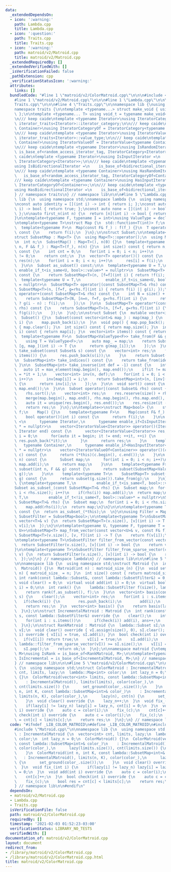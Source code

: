 ```yaml
---
data:
  _extendedDependsOn:
  - icon: ':warning:'
    path: Lambda.cpp
    title: Lambda.cpp
  - icon: ':question:'
    path: Traits.cpp
    title: Traits.cpp
  - icon: ':warning:'
    path: matroid/v2/Matroid.cpp
    title: matroid/v2/Matroid.cpp
  _extendedRequiredBy: []
  _extendedVerifiedWith: []
  _isVerificationFailed: false
  _pathExtension: cpp
  _verificationStatusIcon: ':warning:'
  attributes:
    links: []
  bundledCode: "#line 1 \"matroid/v2/ColorMatroid.cpp\"\n\n\n#include <bits/stdc++.h>\n\
    #line 1 \"matroid/v2/Matroid.cpp\"\n\n\n#line 1 \"Lambda.cpp\"\n\n\n#line 1 \"\
    Traits.cpp\"\n\n\n#line 4 \"Traits.cpp\"\n\nnamespace lib {\nusing namespace std;\n\
    namespace traits {\n\ntemplate <typename...> struct make_void { using type = void;\
    \ };\n\ntemplate <typename... T> using void_t = typename make_void<T...>::type;\n\
    \n/// keep caide\ntemplate <typename Iterator>\nusing IteratorCategory = typename\
    \ iterator_traits<Iterator>::iterator_category;\n\n/// keep caide\ntemplate <typename\
    \ Container>\nusing IteratorCategoryOf = IteratorCategory<typename Container::iterator>;\n\
    \n/// keep caide\ntemplate <typename Iterator>\nusing IteratorValue = typename\
    \ iterator_traits<Iterator>::value_type;\n\n/// keep caide\ntemplate <typename\
    \ Container>\nusing IteratorValueOf = IteratorValue<typename Container::iterator>;\n\
    \n/// keep caide\ntemplate <typename Iterator>\nusing IsRandomIterator =\n   \
    \ is_base_of<random_access_iterator_tag, IteratorCategory<Iterator>>;\n\n/// keep\
    \ caide\ntemplate <typename Iterator>\nusing IsInputIterator =\n    is_base_of<input_iterator_tag,\
    \ IteratorCategory<Iterator>>;\n\n/// keep caide\ntemplate <typename Iterator>\n\
    using IsBidirectionalIterator =\n    is_base_of<bidirectional_iterator_tag, IteratorCategory<Iterator>>;\n\
    \n/// keep caide\ntemplate <typename Container>\nusing HasRandomIterator =\n \
    \   is_base_of<random_access_iterator_tag, IteratorCategoryOf<Container>>;\n\n\
    /// keep caide\ntemplate <typename Container>\nusing HasInputIterator =\n    is_base_of<input_iterator_tag,\
    \ IteratorCategoryOf<Container>>;\n\n/// keep caide\ntemplate <typename Container>\n\
    using HasBidirectionalIterator =\n    is_base_of<bidirectional_iterator_tag, IteratorCategoryOf<Container>>;\n\
    } // namespace traits\n} // namespace lib\n\n\n#line 5 \"Lambda.cpp\"\n\nnamespace\
    \ lib {\n  using namespace std;\nnamespace lambda {\n  using namespace traits;\n\
    \nconst auto identity = [](int i) -> int { return i; };\nconst auto all = [](int\
    \ i) -> bool { return true; };\nconst auto none = [](int i) -> bool { return false;\
    \ };\n\nauto first_n(int n) {\n  return [n](int i) -> bool { return i < n; };\n\
    }\n\ntemplate<typename F, typename I = int>\nusing ValueType = decltype(declval<F>()(declval<I>()));\n\
    \ntemplate<typename T>\nstruct Map {\n  std::function<T(int)> f;\n  Map() {}\n\
    \  template<typename F>\n  Map(const F& f_) : f(f_) {}\n  T operator()(int i)\
    \ const {\n    return f(i);\n  }\n};\n\nstruct Subset;\n\ntemplate<typename T>\n\
    struct SubsetMap : Map<T> {\n  using Map<T>::operator();\n  using Map<T>::f;\n\
    \n  int n;\n  SubsetMap() : Map<T>(), n(0) {}\n  template<typename F>\n  SubsetMap(int\
    \ n, F && f_) : Map<T>(f_), n(n) {}\n  int size() const { return n; }\n  int count()\
    \ const {\n    int cnt = 0;\n    for(int i = 0; i < n; i++)\n      cnt += f(i)\
    \ != 0;\n    return cnt;\n  }\n  vector<T> operator()() const {\n    vector<T>\
    \ res(n);\n    for(int i = 0; i < n; i++)\n      res[i] = f(i);\n    return res;\n\
    \  }\n\n  Subset as_subset() const;\n\n  template<typename U = T,\n          \
    \ enable_if_t<is_same<U, bool>::value>* = nullptr>\n  SubsetMap<T> operator!()\
    \ const {\n    return SubsetMap<T>(n, [f=f](int i) { return !f(i); });\n  }\n\n\
    \  template<typename U = T,\n           enable_if_t<is_same<U, bool>::value>*\
    \ = nullptr>\n  SubsetMap<T> operator|(const SubsetMap<T>& rhs) const {\n    return\
    \ SubsetMap<T>(n, [f=f, g=rhs.f](int i) { return f(i) || g(i); });\n  }\n\n  SubsetMap<T>\
    \ operator+(const SubsetMap<T>& rhs) const {\n    int N = size() + rhs.size();\n\
    \    return SubsetMap<T>(N, [n=n, f=f, g=rhs.f](int i) {\n      return i >= n\
    \ ? g(i - n) : f(i);\n    });\n  }\n\n  SubsetMap<T> operator*(const SubsetMap<T>&\
    \ rhs) const {\n    return SubsetMap<T>(n, [f=f, g=rhs.f](int i) {\n      return\
    \ f(g(i));\n    });\n  }\n};\n\nstruct Subset {\n  mutable vector<int> map;\n\
    \  Subset() {}\n  Subset(const vector<int>& map_) : map(map_) {\n  }\n  void add(int\
    \ i) {\n    map.push_back(i);\n  }\n  void pop() { map.pop_back(); }\n  void clear()\
    \ { map.clear(); }\n  int size() const { return map.size(); }\n  int operator()(int\
    \ i) const { return map[i]; }\n  vector<int> items() const { return map; }\n\n\
    \  template<typename F>\n  SubsetMap<ValueType<F>> take_from(F && g) const {\n\
    \    using T = ValueType<F>;\n    auto map_ = map;\n    return SubsetMap<T>(map.size(),\
    \ [g, map_](int i) -> T {\n      return g(map_[i]);\n    });\n  }\n\n  Subset\
    \ take_subset(const Subset& s) const {\n    vector<int> res;\n    for(int i :\
    \ items()) {\n      res.push_back(s(i));\n    }\n    return Subset(res);\n  }\n\
    \n  SubsetMap<int> take_indices() const {\n    return take_from(identity);\n \
    \ }\n\n  SubsetMap<int> take_inverse(int def = -1) const {\n    int n = 0;\n \
    \   auto it = max_element(map.begin(), map.end());\n    if(it != map.end()) n\
    \ = *it + 1;\n    vector<int> inv(n, def);\n    for(int i = 0; i < map.size();\
    \ i++)\n      inv[map[i]] = i;\n    return SubsetMap<int>(n, [inv](int i) -> int\
    \ {\n      return inv[i];\n    });\n  }\n\n  void sort() const {\n    std::sort(map.begin(),\
    \ map.end());\n  }\n\n  Subset operator|(const Subset& rhs) const {\n    sort();\n\
    \    rhs.sort();\n    vector<int> res;\n    res.reserve(size() + rhs.size());\n\
    \    merge(map.begin(), map.end(), rhs.map.begin(), rhs.map.end(), back_inserter(res));\n\
    \    auto it = unique(res.begin(), res.end());\n    res.resize(it - res.begin());\n\
    \    return res;\n  }\n};\n\ntemplate<>\nstruct Map<bool> {\n    std::function<bool(int)>\
    \ f;\n    Map() {}\n    template<typename F>\n    Map(const F& f_) : f(f_) {}\n\
    \    bool operator()(int i) const {\n      return f(i);\n    }\n\n    template\
    \ <\n      typename Iterator,\n      typename enable_if<IsInputIterator<Iterator>::value>::type\
    \ * = nullptr>\n    vector<IteratorValue<Iterator>> operator()(Iterator begin,\
    \ Iterator end) const {\n      vector<IteratorValue<Iterator>> res;\n      int\
    \ i = 0;\n      for(auto it = begin; it != end; ++it, ++i) {\n        if(f(i))\
    \ res.push_back(*it);\n      }\n      return res;\n    }\n    template <\n   \
    \   typename Container,\n      typename enable_if<HasInputIterator<Container>::value>::type\
    \ * = nullptr>\n    vector<IteratorValueOf<Container>> operator()(const Container&\
    \ c) const {\n      return (*this)(c.begin(), c.end());\n    }\n\n    Subset subset(int\
    \ n) const {\n      Subset map;\n      for(int i = 0; i < n; i++)\n        if(f(i))\
    \ map.add(i);\n      return map;\n    }\n\n    template<typename F>\n    SubsetMap<ValueType<F>>\
    \ subset(int n, F && g) const {\n      return subset(SubsetMap<ValueType<F>>(n,\
    \ g));\n    }\n\n    template<typename T>\n    SubsetMap<T> subset(const SubsetMap<T>&\
    \ g) const {\n      return subset(g.size()).take_from(g);\n    }\n};\n\nnamespace\
    \ {\ntemplate<typename T,\n         enable_if_t<is_same<T, bool>::value>* = nullptr>\n\
    Subset as_subset_(const SubsetMap<T>& rhs) {\n  Subset map;\n  for(int i = 0;\
    \ i < rhs.size(); i++)\n    if(rhs(i)) map.add(i);\n  return map;\n}\ntemplate<typename\
    \ T,\n         enable_if_t<!is_same<T, bool>::value>* = nullptr>\nSubset as_subset_(const\
    \ SubsetMap<T>& rhs) {\n  Subset map;\n  for(int i = 0; i < rhs.size(); i++)\n\
    \    map.add(rhs(i));\n  return map;\n}\n}\n\n\ntemplate<typename T>\nSubset SubsetMap<T>::as_subset()\
    \ const {\n  return as_subset_(*this);\n  \n}\n\nusing Filter = Map<bool>;\nusing\
    \ SubsetFilter = SubsetMap<bool>;\n\ntemplate<typename T>\nSubsetMap<T> from_vector(const\
    \ vector<T>& v) {\n  return SubsetMap<T>(v.size(), [v](int i) -> T {\n    return\
    \ v[i];\n  });\n}\n\ntemplate<typename U, typename F, typename T = ValueType<F,\
    \ U>>\nSubsetMap<T> map_from_vector(const vector<U>& v, const F& f) {\n  return\
    \ SubsetMap<T>(v.size(), [v, f](int i) -> T {\n    return f(v[i]);\n  });\n}\n\
    \ntemplate<typename T>\nSubsetFilter filter_from_vector(const vector<T>& v) {\n\
    \  return SubsetFilter(v.size(), [v](int i) -> bool {\n    return v[i];\n  });\n\
    }\n\ntemplate<typename T>\nSubsetFilter filter_from_sparse_vector(const vector<T>&\
    \ v) {\n  return SubsetFilter(v.size(), [v](int i) -> bool {\n    return v[i];\n\
    \  });\n}\n} // namespace lambda\n} // namespace lib\n\n\n#line 5 \"matroid/v2/Matroid.cpp\"\
    \n\nnamespace lib {\n  using namespace std;\nstruct Matroid {\n  int matroid_size_;\n\
    \  Matroid() {}\n  Matroid(int n) : matroid_size_(n) {}\n  void set_ground(int\
    \ n) { matroid_size_ = n; }\n  int size() const { return matroid_size_; }\n  virtual\
    \ int rank(const lambda::Subset&, const lambda::SubsetFilter&) = 0;\n  virtual\
    \ void clear() = 0;\n  virtual void add(int i) = 0;\n  virtual bool check(int\
    \ i) = 0;\n\n  int rank() {\n    lambda::SubsetFilter f(size(), lambda::all);\n\
    \    return rank(f.as_subset(), f);\n  }\n\n  vector<int> basis(const lambda::Subset&\
    \ s) {\n    clear();\n    vector<int> res;\n    for(int i : s.items()) {\n   \
    \   if(check(i)) {\n        res.push_back(i);\n        add(i);\n      }\n    }\n\
    \    return res;\n  }\n  vector<int> basis() {\n    return basis(lambda::Filter(lambda::all).subset(size()));\n\
    \  }\n};\n\nstruct IncrementalMatroid : Matroid {\n  int rank(const lambda::Subset&\
    \ s, const lambda::SubsetFilter&) override {\n    clear();\n    int ans = 0;\n\
    \    for(int i : s.items())\n      if(check(i)) add(i), ans++;\n    return ans;\n\
    \  }\n};\n\nstruct RankMatroid : Matroid {\n  lambda::Subset sI;\n  vector<int>\
    \ vI;\n  void clear() override { vI.assign(size(), 0), sI.clear(); }\n  void add(int\
    \ i) override { vI[i] = true, sI.add(i); }\n  bool check(int i) override {\n \
    \   if(vI[i]) return true;\n    vI[i] = true;\n    sI.add(i);\n    bool ok = rank(sI,\
    \ lambda::filter_from_sparse_vector(vI)) >= sI.size();\n    vI[i] = false;\n \
    \   sI.pop();\n    return ok;\n  }\n};\n\nnamespace matroid {\ntemplate<typename\
    \ M>\nusing IsRank = is_base_of<RankMatroid, M>;\n\ntemplate<typename M>\nusing\
    \ IsIncremental = is_base_of<IncrementalMatroid, M>;\n} // namespace matroid\n\
    } // namespace lib\n\n\n#line 5 \"matroid/v2/ColorMatroid.cpp\"\n\nnamespace lib\
    \ {\n  using namespace std;\nstruct ColorMatroid : IncrementalMatroid {\n  vector<int>\
    \ cnt, limits, lazy;\n  lambda::Map<int> color;\n  int lazy_n = 0;\n  ColorMatroid()\
    \ {}\n  ColorMatroid(vector<int> limits, const lambda::SubsetMap<int>& color_)\n\
    \    : IncrementalMatroid(), limits(limits), color(color_),\n      lazy(limits.size()),\
    \ cnt(limits.size()) {\n      set_ground(color_.size());\n    }\n  ColorMatroid(int\
    \ n, int K, const lambda::SubsetMap<int>& color_)\n    : IncrementalMatroid(),\
    \ limits(n, K), color(color_),\n      lazy(n), cnt(n) {\n      set_ground(color_.size());\n\
    \    }\n  void clear() override {\n    lazy_n++;\n  }\n  void fix_(int i) {\n\
    \    if(lazy[i] != lazy_n) lazy[i] = lazy_n, cnt[i] = 0;\n  }\n  void add(int\
    \ i) override {\n    auto c = color(i);\n    fix_(c);\n    cnt[c]++;\n  }\n  bool\
    \ check(int i) override {\n    auto c = color(i);\n    fix_(c);\n    bool res\
    \ = cnt[c] < limits[c];\n    return res;\n  }\n};\n} // namespace lib\n\n\n"
  code: "#ifndef _LIB_COLOR_MATROID\n#define _LIB_COLOR_MATROID\n#include <bits/stdc++.h>\n\
    #include \"Matroid.cpp\"\n\nnamespace lib {\n  using namespace std;\nstruct ColorMatroid\
    \ : IncrementalMatroid {\n  vector<int> cnt, limits, lazy;\n  lambda::Map<int>\
    \ color;\n  int lazy_n = 0;\n  ColorMatroid() {}\n  ColorMatroid(vector<int> limits,\
    \ const lambda::SubsetMap<int>& color_)\n    : IncrementalMatroid(), limits(limits),\
    \ color(color_),\n      lazy(limits.size()), cnt(limits.size()) {\n      set_ground(color_.size());\n\
    \    }\n  ColorMatroid(int n, int K, const lambda::SubsetMap<int>& color_)\n \
    \   : IncrementalMatroid(), limits(n, K), color(color_),\n      lazy(n), cnt(n)\
    \ {\n      set_ground(color_.size());\n    }\n  void clear() override {\n    lazy_n++;\n\
    \  }\n  void fix_(int i) {\n    if(lazy[i] != lazy_n) lazy[i] = lazy_n, cnt[i]\
    \ = 0;\n  }\n  void add(int i) override {\n    auto c = color(i);\n    fix_(c);\n\
    \    cnt[c]++;\n  }\n  bool check(int i) override {\n    auto c = color(i);\n\
    \    fix_(c);\n    bool res = cnt[c] < limits[c];\n    return res;\n  }\n};\n\
    } // namespace lib\n\n#endif\n"
  dependsOn:
  - matroid/v2/Matroid.cpp
  - Lambda.cpp
  - Traits.cpp
  isVerificationFile: false
  path: matroid/v2/ColorMatroid.cpp
  requiredBy: []
  timestamp: '2021-02-03 01:52:23-03:00'
  verificationStatus: LIBRARY_NO_TESTS
  verifiedWith: []
documentation_of: matroid/v2/ColorMatroid.cpp
layout: document
redirect_from:
- /library/matroid/v2/ColorMatroid.cpp
- /library/matroid/v2/ColorMatroid.cpp.html
title: matroid/v2/ColorMatroid.cpp
---
```

